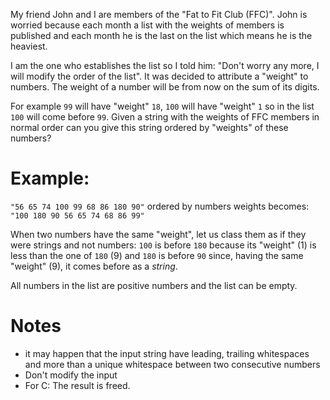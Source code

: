 My friend John and I are members of the "Fat to Fit Club (FFC)". John is worried because
each month a list with the weights of members is published and each month he is the last on the list
which means he is the heaviest. 

I am the one who establishes the list so I told him:
"Don't worry any more, I will modify the order of the list".
It was decided to attribute a "weight" to numbers. The weight of a number will be from now on
the sum of its digits. 

For example `99` will have "weight" `18`, `100` will have "weight"
`1` so in the list `100` will come before `99`.
Given a string with the weights of FFC members in normal order can you give this string ordered
by "weights" of these numbers?

# Example:

`"56 65 74 100 99 68 86 180 90"` ordered by numbers weights becomes: 
`"100 180 90 56 65 74 68 86 99"`

When two numbers have the same "weight", let us class them as if they were strings and not numbers:
`100` is before `180` because its "weight" (1) is less than the one of `180` (9)
and `180` is before `90` since, having the same "weight" (9),  it comes before as a *string*.

All numbers in the list are positive numbers and the list can be empty.

# Notes

- it may happen that the input string have leading, trailing whitespaces and more than a unique whitespace between two consecutive numbers
- Don't modify the input
- For C: The result is freed.
